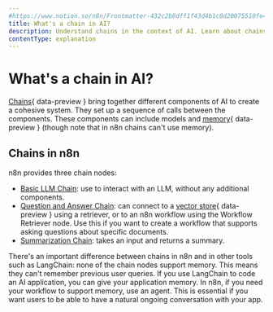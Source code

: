 ```yaml
---
#https://www.notion.so/n8n/Frontmatter-432c2b8dff1f43d4b1c8d20075510fe4
title: What's a chain in AI?
description: Understand chains in the context of AI. Learn about chains in n8n.
contentType: explanation
---
```


# What's a chain in AI?

[Chains](/glossary/#ai-chain){ data-preview } bring together different components of AI to create a cohesive system. They set up a sequence of calls between the components. These components can include models and [memory](/glossary/#ai-memory){ data-preview } (though note that in n8n chains can't use memory).


## Chains in n8n

n8n provides three chain nodes:

* [Basic LLM Chain](/integrations/builtin/cluster-nodes/root-nodes/n8n-nodes-langchain.chainllm.md): use to interact with an LLM, without any additional components.
* [Question and Answer Chain](/integrations/builtin/cluster-nodes/root-nodes/n8n-nodes-langchain.chainretrievalqa/index.md): can connect to a [vector store](/glossary/#ai-vector-store){ data-preview } using a retriever, or to an n8n workflow using the Workflow Retriever node. Use this if you want to create a workflow that supports asking questions about specific documents.
* [Summarization Chain](/integrations/builtin/cluster-nodes/root-nodes/n8n-nodes-langchain.chainsummarization.md): takes an input and returns a summary.

There's an important difference between chains in n8n and in other tools such as LangChain: none of the chain nodes support memory. This means they can't remember previous user queries. If you use LangChain to code an AI application, you can give your application memory. In n8n, if you need your workflow to support memory, use an agent. This is essential if you want users to be able to have a natural ongoing conversation with your app.
